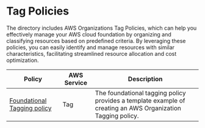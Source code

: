 # Tag Policies

The directory includes AWS Organizations Tag Policies, which can help you effectively manage your AWS cloud foundation by organizing and classifying resources based on predefined criteria. By leveraging these policies, you can easily identify and manage resources with similar characteristics, facilitating streamlined resource allocation and cost optimization.

| Policy | AWS Service | Description |
| -------- | ----------- | ----------- |
| [Foundational Tagging policy](./foundational-tagging-policy/) | Tag | The foundational tagging policy provides a template example of creating an AWS Organization Tagging policy. |